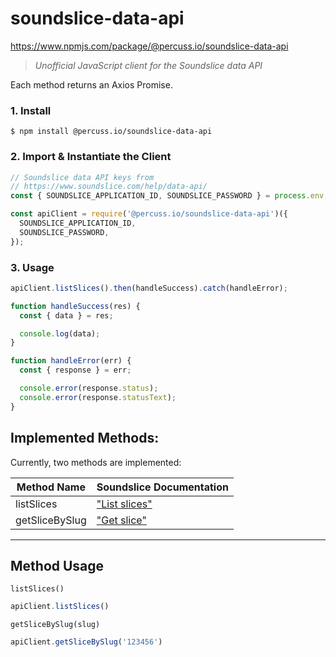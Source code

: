 # soundslice-data-api

https://www.npmjs.com/package/@percuss.io/soundslice-data-api

> _Unofficial JavaScript client for the Soundslice data API_

Each method returns an Axios Promise.

### 1. Install

```shell
$ npm install @percuss.io/soundslice-data-api
```

### 2. Import & Instantiate the Client

```javascript
// Soundslice data API keys from
// https://www.soundslice.com/help/data-api/
const { SOUNDSLICE_APPLICATION_ID, SOUNDSLICE_PASSWORD } = process.env;

const apiClient = require('@percuss.io/soundslice-data-api')({
  SOUNDSLICE_APPLICATION_ID,
  SOUNDSLICE_PASSWORD,
});
```

### 3. Usage

```javascript
apiClient.listSlices().then(handleSuccess).catch(handleError);

function handleSuccess(res) {
  const { data } = res;

  console.log(data);
}

function handleError(err) {
  const { response } = err;

  console.error(response.status);
  console.error(response.statusText);
}
```

## Implemented Methods:

Currently, two methods are implemented:

| Method Name    | Soundslice Documentation |
|----------------|--------------------------|
| listSlices     | ["List slices"](https://www.soundslice.com/help/data-api/#listslices) |
| getSliceBySlug | ["Get slice"](https://www.soundslice.com/help/data-api/#getslice) |

---

## Method Usage

`listSlices()`

```javascript
apiClient.listSlices()
```

`getSliceBySlug(slug)`

```javascript
apiClient.getSliceBySlug('123456')
```
